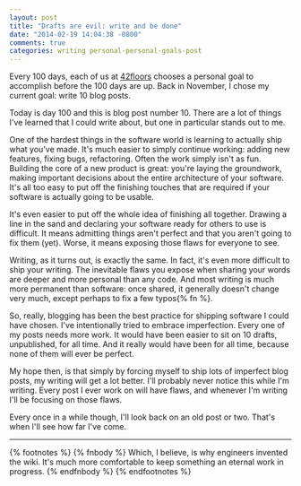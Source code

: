 ```yaml
---
layout: post
title: "Drafts are evil: write and be done"
date: "2014-02-19 14:04:38 -0800"
comments: true
categories: writing personal-personal-goals-post
---
```

Every 100 days, each of us at [42floors](http://www.42floors.com) chooses a personal goal to
accomplish before the 100 days are up. Back in November, I chose my current goal: write 10 blog
posts.

Today is day 100 and this is blog post number 10. There are a lot of things I've learned that I
could write about, but one in particular stands out to me.

One of the hardest things in the software world is learning to actually ship what you've made. It's
much easier to simply continue working: adding new features, fixing bugs, refactoring. Often the
work simply isn't as fun. Building the core of a new product is great: you're laying the groundwork,
making important decisions about the entire architecture of your software. It's all too easy to put
off the finishing touches that are required if your software is actually going to be usable.

It's even easier to put off the whole idea of finishing all together. Drawing a line in the sand and
declaring your software ready for others to use is difficult. It means admitting things
aren't perfect and that you aren't going to fix them (yet). Worse, it means exposing those flaws for
everyone to see.

Writing, as it turns out, is exactly the same. In fact, it's even more difficult to ship your
writing. The inevitable flaws you expose when sharing your words are deeper and more personal than
any code. And most writing is much more permanent than software: once shared, it generally doesn't
change very much, except perhaps to fix a few typos{% fn %}.

So, really, blogging has been the best practice for shipping software I could have chosen. I've
intentionally tried to embrace imperfection. Every one of my posts needs more work. It would have
been easier to sit on 10 drafts, unpublished, for all time. And it really would have been for all time,
because none of them will ever be perfect.

My hope then, is that simply by forcing myself to ship lots of imperfect blog posts, my writing will
get a lot better. I'll probably never notice this while I'm writing. Every post I ever
work on will have flaws, and whenever I'm writing I'll be focusing on those flaws.

Every once in a while though, I'll look back on an old post or two. That's when I'll see how far
I've come.

- - -

{% footnotes %}
{% fnbody %}
Which, I believe, is why engineers invented the wiki. It's much more comfortable to keep
something an eternal work in progress.
{% endfnbody %}
{% endfootnotes %}
